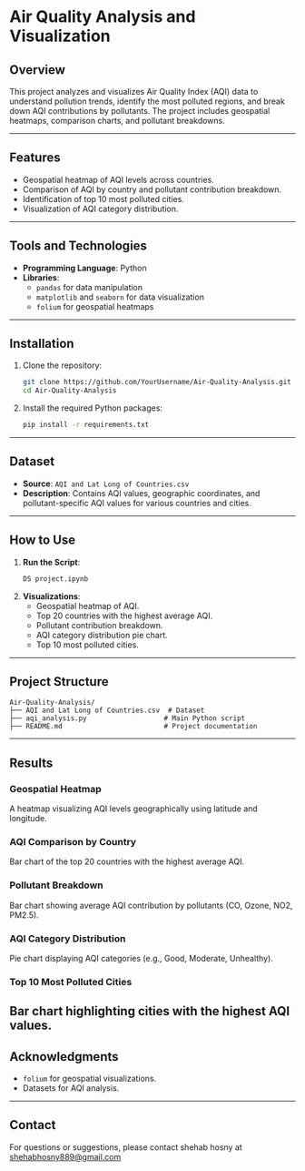 # Air Quality Analysis and Visualization

## Overview
This project analyzes and visualizes Air Quality Index (AQI) data to understand pollution trends, identify the most polluted regions, and break down AQI contributions by pollutants. The project includes geospatial heatmaps, comparison charts, and pollutant breakdowns.

---

## Features
- Geospatial heatmap of AQI levels across countries.
- Comparison of AQI by country and pollutant contribution breakdown.
- Identification of top 10 most polluted cities.
- Visualization of AQI category distribution.

---

## Tools and Technologies
- **Programming Language**: Python
- **Libraries**: 
  - `pandas` for data manipulation
  - `matplotlib` and `seaborn` for data visualization
  - `folium` for geospatial heatmaps

---

## Installation
1. Clone the repository:
   ```bash
   git clone https://github.com/YourUsername/Air-Quality-Analysis.git
   cd Air-Quality-Analysis
   ```
2. Install the required Python packages:
   ```bash
   pip install -r requirements.txt
   ```

---

## Dataset
- **Source**: `AQI and Lat Long of Countries.csv`
- **Description**: Contains AQI values, geographic coordinates, and pollutant-specific AQI values for various countries and cities.

---

## How to Use
1. **Run the Script**:
   ```bash
   DS project.ipynb
   ```
2. **Visualizations**:
   - Geospatial heatmap of AQI.
   - Top 20 countries with the highest average AQI.
   - Pollutant contribution breakdown.
   - AQI category distribution pie chart.
   - Top 10 most polluted cities.

---

## Project Structure
```
Air-Quality-Analysis/
├── AQI and Lat Long of Countries.csv  # Dataset
├── aqi_analysis.py                   # Main Python script
├── README.md                         # Project documentation
```

---

## Results
### Geospatial Heatmap
A heatmap visualizing AQI levels geographically using latitude and longitude.

### AQI Comparison by Country
Bar chart of the top 20 countries with the highest average AQI.

### Pollutant Breakdown
Bar chart showing average AQI contribution by pollutants (CO, Ozone, NO2, PM2.5).

### AQI Category Distribution
Pie chart displaying AQI categories (e.g., Good, Moderate, Unhealthy).

### Top 10 Most Polluted Cities
Bar chart highlighting cities with the highest AQI values.
---

## Acknowledgments
- `folium` for geospatial visualizations.
- Datasets for AQI analysis.

---

## Contact
For questions or suggestions, please contact shehab hosny at shehabhosny889@gmail.com
